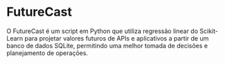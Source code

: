 # FutureCast
O FutureCast é um script em Python que utiliza regressão linear do Scikit-Learn para projetar valores futuros de APIs e aplicativos a partir de um banco de dados SQLite, permitindo uma melhor tomada de decisões e planejamento de operações.
